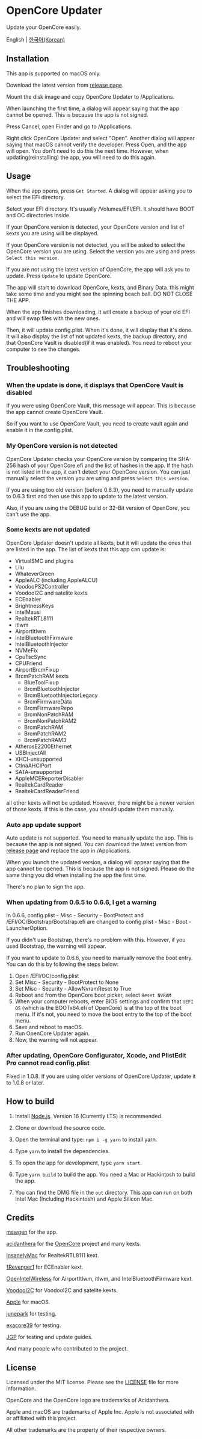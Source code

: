 # OpenCore Updater
Update your OpenCore easily.

English | [한국어(Korean)](./README-ko.md)

## Installation
This app is supported on macOS only. 

Download the latest version from [release page](https://github.com/mswgen/oc-updater/releases).

Mount the disk image and copy OpenCore Updater to /Applications.

When launching the first time, a dialog will appear saying that the app cannot be opened. This is because the app is not signed.

Press Cancel, open Finder and go to /Applications.

Right click OpenCore Updater and select "Open". Another dialog will appear saying that macOS cannot verify the developer. Press Open, and the app will open. You don't need to do this the next time. However, when updating(reinstalling) the app, you will need to do this again.

## Usage

When the app opens, press `Get Started`. A dialog will appear asking you to select the EFI directory.

Select your EFI directory. It's usually /Volumes/EFI/EFI. It should have BOOT and OC directories inside.

If your OpenCore version is detected, your OpenCore version and list of kexts you are using will be displayed.

If your OpenCore version is not detected, you will be asked to select the OpenCore version you are using. Select the version you are using and press `Select this version`.

If you are not using the latest version of OpenCore, the app will ask you to update. Press `Update` to update OpenCore.

The app will start to download OpenCore, kexts, and Binary Data. this might take some time and you might see the spinning beach ball. DO NOT CLOSE THE APP.

When the app finishes downloading, it will create a backup of your old EFI and will swap files with the new ones.

Then, it will update config.plist. When it's done, it will display that it's done. It will also display the list of not updated kexts, the backup directory, and that OpenCore Vault is disabled(if it was enabled). You need to reboot your computer to see the changes.

## Troubleshooting

### When the update is done, it displays that OpenCore Vault is disabled

If you were using OpenCore Vault, this message will appear. This is because the app cannot create OpenCore Vault.

So if you want to use OpenCore Vault, you need to create vault again and enable it in the config.plist.

### My OpenCore version is not detected

OpenCore Updater checks your OpenCore version by comparing the SHA-256 hash of your OpenCore.efi and the list of hashes in the app. If the hash is not listed in the app, it can't detect your OpenCore version. You can just manually select the version you are using and press `Select this version`.

If you are using too old version (before 0.6.3), you need to manually update to 0.6.3 first and then use this app to update to the latest version.

Also, if you are using the DEBUG build or 32-Bit version of OpenCore, you can't use the app.

### Some kexts are not updated

OpenCore Updater doesn't update all kexts, but it will update the ones that are listed in the app. The list of kexts that this app can update is:

* VirtualSMC and plugins
* Lilu
* WhateverGreen
* AppleALC (including AppleALCU)
* VoodooPS2Controller
* VoodooI2C and satelite kexts
* ECEnabler
* BrightnessKeys
* IntelMausi
* RealtekRTL8111
* itlwm
* AirportItlwm
* IntelBluetoothFirmware
* IntelBluetoothInjector
* NVMeFix
* CpuTscSync
* CPUFriend
* AirportBrcmFixup
* BrcmPatchRAM kexts
  * BlueToolFixup
  * BrcmBluetoothInjector
  * BrcmBluetoothInjectorLegacy
  * BrcmFirmwareData
  * BrcmFirmwareRepo
  * BrcmNonPatchRAM
  * BrcmNonPatchRAM2
  * BrcmPatchRAM
  * BrcmPatchRAM2
  * BrcmPatchRAM3
* AtherosE2200Ethernet
* USBInjectAll
* XHCI-unsupported
* CtlnaAHCIPort
* SATA-unsupported
* AppleMCEReporterDisabler
* RealtekCardReader
* RealtekCardReaderFriend

all other kexts will not be updated. However, there might be a newer version of those kexts. If this is the case, you should update them manually.

### Auto app update support

Auto update is not supported. You need to manually update the app. This is because the app is not signed. You can download the latest version from [release page](https://github.com/mswgen/oc-updater/releases) and replace the app in /Applications.

When you launch the updated version, a dialog will appear saying that the app cannot be opened. This is because the app is not signed. Please do the same thing you did when installing the app the first time.

There's no plan to sign the app.

### When updating from 0.6.5 to 0.6.6, I get a warning

In 0.6.6, config.plist - Misc - Security - BootProtect and /EFI/OC/Bootstrap/Bootstrap.efi are changed to config.plist - Misc - Boot - LauncherOption.

If you didn't use Bootstrap, there's no problem with this. However, if you used Bootstrap, the warning will appear.

If you want to update to 0.6.6, you need to manually remove the boot entry. You can do this by following the steps below:

1. Open /EFI/OC/config.plist
1. Set Misc - Security - BootProtect to None
1. Set Misc - Security - AllowNvramReset to True
1. Reboot and from the OpenCore boot picker, select `Reset NVRAM`
1. When your computer reboots, enter BIOS settings and confirm that `UEFI OS` (which is the BOOTx64.efi of OpenCore) is at the top of the boot menu. If it's not, you need to move the boot entry to the top of the boot menu.
1. Save and reboot to macOS.
1. Run OpenCore Updater again.
1. Now, the warning will not appear.

### After updating, OpenCore Configurator, Xcode, and PlistEdit Pro cannot read config.plist

Fixed in 1.0.8. If you are using older versions of OpenCore Updater, update it to 1.0.8 or later.

## How to build

1. Install [Node.js](https://nodejs.org/en/download/). Version 16 (Currently LTS) is recommended.

1. Clone or download the source code.
1. Open the terminal and type: `npm i -g yarn` to install yarn.
1. Type `yarn` to install the dependencies.
1. To open the app for development, type `yarn start`.
1. Type `yarn build` to build the app. You need a Mac or Hackintosh to build the app.
1. You can find the DMG file in the `out` directory. This app can run on both Intel Mac (Including Hackintosh) and Apple Silicon Mac.

## Credits

[mswgen](https://github.com/mswgen) for the app.

[acidanthera](https://github.com/acidanthera) for the [OpenCore](https://github.com/acidanthera/OpenCorePkg) project and many kexts.

[InsanelyMac](https://insanelymac.com) for RealtekRTL8111 kext.

[1Revenger1](https://github.com/1Revenger1) for ECEnabler kext.

[OpenIntelWireless](https://github.com/OpenIntelWireless) for AirportItlwm, itlwm, and IntelBluetoothFirmware kext.

[VoodooI2C](https://github.com/VoodooI2C) for VoodooI2C and satelite kexts.

[Apple](https://apple.com) for macOS.

[junepark](https://x86.co.kr/@junepark) for testing.

[exacore39](https://x86.co.kr/@exacore39) for testing.

[JGP](https://x86.co.kr/@JGP) for testing and update guides.

And many people who contributed to the project.

## License

Licensed under the MIT license. Please see the [LICENSE](./LICENSE) file for more information.

OpenCore and the OpenCore logo are trademarks of Acidanthera.

Apple and macOS are trademarks of Apple Inc. Apple is not associated with or affiliated with this project.

All other trademarks are the property of their respective owners.